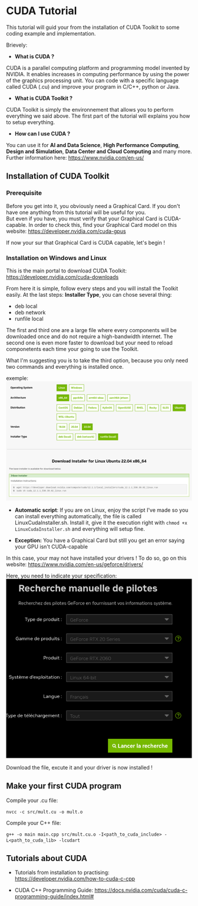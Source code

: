 # CUDA Tutorial

This tutorial will guid your from the installation of CUDA Toolkit to some coding example and implementation.

Brievely:
- **What is CUDA ?**

CUDA is a parallel computing platform and programming model invented by NVIDIA. It enables increases in computing performance by using the power of the graphics processing unit. 
You can code with a specific language called CUDA (.cu) and improve your program in C/C++, python or Java.

- **What is CUDA Toolkit ?**

CUDA Toolkit is simply the environnement that allows you to perform everything we said above.
The first part of the tutorial will explains you how to setup everything.

- **How can I use CUDA ?**

You can use it for **AI and Data Science**, **High Performance Computing**, **Design and Simulation**, **Data Center and Cloud Computing** and many more.
Further information here: https://www.nvidia.com/en-us/


## Installation of CUDA Toolkit

### Prerequisite
Before you get into it, you obviously need a Graphical Card. If you don't have one anything from this tutorial will be useful for you. <br/>
But even if you have, you must verify that your Graphical Card is CUDA-capable.
In order to check this, find your Graphical Card model on this website: https://developer.nvidia.com/cuda-gpus

If now your sur that Graphical Card is CUDA capable, let's begin !


### Installation on Windows and Linux

This is the main portal to download CUDA Toolkit: https://developer.nvidia.com/cuda-downloads

From here it is simple, follow every steps and you will install the Toolkit easily.
At the last steps: **Installer Type**, you can chose several thing:
- deb local
- deb network
- runfile local

The first and third one are a large file where every components will be downloaded once and do not require a high-bandwidth internet. The second one is even more faster to download but your need to reload componetents each time your going to use the Toolkit.

What I'm suggesting you is to take the third option, because you only need two commands and everything is installed once.

exemple: ![install](pic/CudaInstaller.png)

- **Automatic script**:
If you are on Linux, enjoy the script I've made so you can install everything automatically, the file is called LinuxCudaInstaller.sh. Install it, give it the execution right with ```chmod +x LinuxCudaInstaller.sh``` and everything will setup fine.

- **Exception:** You have a Graphical Card but still you get an error saying your GPU isn't CUDA-capable 

In this case, your may not have installed your drivers ! To do so, go on this website: https://www.nvidia.com/en-us/geforce/drivers/

Here, you need to indicate your specification:
![spec](pic/pilotes.png)

Download the file, excute it and your driver is now installed !


## Make your first CUDA program

Compile your .cu file: 
```
nvcc -c src/mult.cu -o mult.o
```

Compile your C++ file:
```
g++ -o main main.cpp src/mult.cu.o -I<path_to_cuda_include> -L<path_to_cuda_lib> -lcudart
```


## Tutorials about CUDA 

- Tutorials from installation to practising: https://developer.nvidia.com/how-to-cuda-c-cpp

- CUDA C++ Programming Guide: https://docs.nvidia.com/cuda/cuda-c-programming-guide/index.html#
